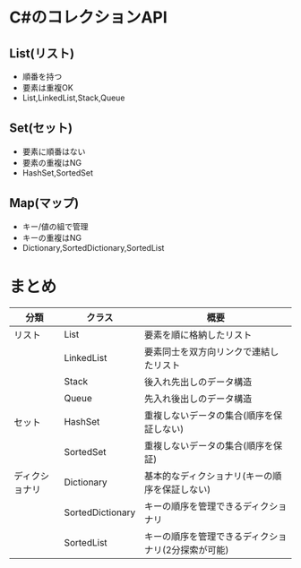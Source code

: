 # C#のコレクションAPI

## List(リスト)

- 順番を持つ
- 要素は重複OK
- List,LinkedList,Stack,Queue

## Set(セット)

- 要素に順番はない
- 要素の重複はNG
- HashSet,SortedSet

## Map(マップ)

- キー/値の組で管理
- キーの重複はNG
- Dictionary,SortedDictionary,SortedList

# まとめ

| 分類           | クラス           | 概要                                                |
| -------------- | ---------------- | --------------------------------------------------- |
| リスト         | List             | 要素を順に格納したリスト                            |
|                | LinkedList       | 要素同士を双方向リンクで連結したリスト              |
|                | Stack            | 後入れ先出しのデータ構造                            |
|                | Queue            | 先入れ後出しのデータ構造                            |
| セット         | HashSet          | 重複しないデータの集合(順序を保証しない)            |
|                | SortedSet        | 重複しないデータの集合(順序を保証)                  |
| ディクショナリ | Dictionary       | 基本的なディクショナリ(キーの順序を保証しない)      |
|                | SortedDictionary | キーの順序を管理できるディクショナリ                |
|                | SortedList       | キーの順序を管理できるディクショナリ(2分探索が可能) |

